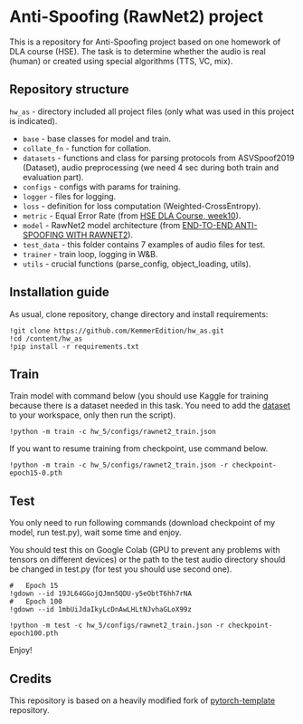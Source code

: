 # Anti-Spoofing (RawNet2) project

 This is a repository for Anti-Spoofing project based on one homework of DLA course (HSE). The task is to determine whether the audio is real (human) or created using special algorithms (TTS, VC, mix).
## Repository structure

`hw_as` - directory included all project files (only what was used in this project is indicated).
* `base` - base classes for model and train.
* `collate_fn` - function for collation.
* `datasets` - functions and class for parsing protocols from ASVSpoof2019 (Dataset), audio preprocessing (we need 4 sec during both train and evaluation part).
* `configs` - configs with params for training.
* `logger` - files for logging.
* `loss` - definition for loss computation (Weighted-CrossEntropy).
* `metric` - Equal Error Rate (from [HSE DLA Course, week10](https://github.com/XuMuK1/dla2023/blob/2023/hw5_as/calculate_eer.py)).
* `model` - RawNet2 model architecture (from [END-TO-END ANTI-SPOOFING WITH RAWNET2](https://arxiv.org/pdf/2011.01108.pdf)).
* `test_data` - this folder contains 7 examples of audio files for test.
* `trainer` - train loop, logging in W&B.
* `utils` - crucial functions (parse_config, object_loading, utils).

## Installation guide

As usual, clone repository, change directory and install requirements:

```shell
!git clone https://github.com/KemmerEdition/hw_as.git
!cd /content/hw_as
!pip install -r requirements.txt
```
## Train
Train model with command below (you should use Kaggle for training because there is a dataset needed in this task. You need to add the [dataset](https://www.kaggle.com/datasets/awsaf49/asvpoof-2019-dataset) to your workspace, only then run the script).
   ```shell
   !python -m train -c hw_5/configs/rawnet2_train.json
   ```
If you want to resume training from checkpoint, use command below.
   ```shell
   !python -m train -c hw_5/configs/rawnet2_train.json -r checkpoint-epoch15-0.pth
   ```
## Test 
You only need to run following commands (download checkpoint of my model, run test.py), wait some time and enjoy.

You should test this on Google Colab (GPU to prevent any problems with tensors on different devices) or the path to the test audio directory should be changed in test.py (for test you should use second one).
   ```shell
#   Epoch 15
   !gdown --id 19JL64GGojQJmn5QDU-y5eObtT6hh7rNA
#   Epoch 100
   !gdown --id 1mbUiJdaIkyLcDnAwLHLtNJvhaGLoX99z
  ```
   ```shell
!python -m test -c hw_5/configs/rawnet2_train.json -r checkpoint-epoch100.pth 
   ```
Enjoy!
## Credits

This repository is based on a heavily modified fork
of [pytorch-template](https://github.com/victoresque/pytorch-template) repository.
